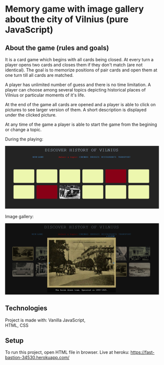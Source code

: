 # Memory game with image gallery about the city of Vilnius (pure JavaScript)

## About the game (rules and goals)

It is a card game which begins with all cards being closed. At every turn a player opens two cards and closes them if they don't 
match (are not identical). 
The goal is to memorize positions of pair cards and open them at one turn till all cards are matched. 

A player has unlimited number of guess and there is no time limitation. A player can choose among several topics depicting 
historical places of Vilnius or particular moments of it's life. 

At the end of the game all cards are opened and a player is able to click on pictures to see larger version of them. 
A short description is displayed under the clicked picture.

At any time of the game a player is able to start the game from the begining or change a topic. 


During the playing:

![alt text](https://github.com/JustinaJur/memory-game-with-image-gallery/blob/master/images/general.png)


Image gallery: 

![alt text](https://github.com/JustinaJur/memory-game-with-image-gallery/blob/master/images/general2.png)


## Technologies
Project is made with:
Vanilla JavaScript,  
HTML,
CSS 


## Setup
To run this project, open HTML file in browser.
Live at heroku:
https://fast-bastion-34530.herokuapp.com/














